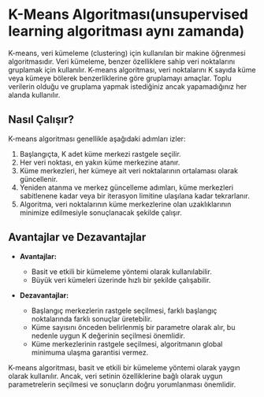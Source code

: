 # K-Means Algoritması(unsupervised learning algoritması aynı zamanda)

K-means, veri kümeleme (clustering) için kullanılan bir makine öğrenmesi algoritmasıdır. Veri kümeleme, benzer özelliklere sahip veri noktalarını gruplamak için kullanılır. K-means algoritması, veri noktalarını K sayıda küme veya kümeye bölerek benzerliklerine göre gruplamayı amaçlar.
Toplu verilerin olduğu ve gruplama yapmak istediğiniz ancak yapamadığınız her alanda kullanılır.

## Nasıl Çalışır?

K-means algoritması genellikle aşağıdaki adımları izler:

1. Başlangıçta, K adet küme merkezi rastgele seçilir.
2. Her veri noktası, en yakın küme merkezine atanır.
3. Küme merkezleri, her kümeye ait veri noktalarının ortalaması olarak güncellenir.
4. Yeniden atanma ve merkez güncelleme adımları, küme merkezleri sabitlenene kadar veya bir iterasyon limitine ulaşılana kadar tekrarlanır.
5. Algoritma, veri noktalarının küme merkezlerine olan uzaklıklarının minimize edilmesiyle sonuçlanacak şekilde çalışır.

## Avantajlar ve Dezavantajlar

- **Avantajlar:**
  - Basit ve etkili bir kümeleme yöntemi olarak kullanılabilir.
  - Büyük veri kümeleri üzerinde hızlı bir şekilde çalışabilir.
  
- **Dezavantajlar:**
  - Başlangıç merkezlerin rastgele seçilmesi, farklı başlangıç noktalarında farklı sonuçlar üretebilir.
  - Küme sayısını önceden belirlenmiş bir parametre olarak alır, bu nedenle uygun K değerinin seçilmesi önemlidir.
  - Küme merkezlerinin rastgele seçilmesi, algoritmanın global minimuma ulaşma garantisi vermez.

K-means algoritması, basit ve etkili bir kümeleme yöntemi olarak yaygın olarak kullanılır. Ancak, veri setinin özelliklerine bağlı olarak uygun parametrelerin seçilmesi ve sonuçların doğru yorumlanması önemlidir.
